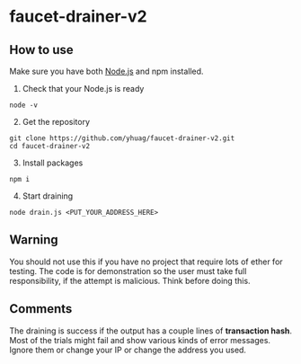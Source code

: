 # faucet-drainer-v2

## How to use
Make sure you have both [Node.js](https://nodejs.org) and npm installed.
1. Check that your Node.js is ready
```
node -v
```
2. Get the repository
```
git clone https://github.com/yhuag/faucet-drainer-v2.git
cd faucet-drainer-v2
```
3. Install packages
```
npm i
```
4. Start draining
```
node drain.js <PUT_YOUR_ADDRESS_HERE>
```

## Warning
You should not use this if you have no project that require lots of ether for testing. The code is for demonstration so the user must take full responsibility, if the attempt is malicious. Think before doing this.

## Comments
The draining is success if the output has a couple lines of **transaction hash**. Most of the trials might fail and show various kinds of error messages. Ignore them or change your IP or change the address you used.